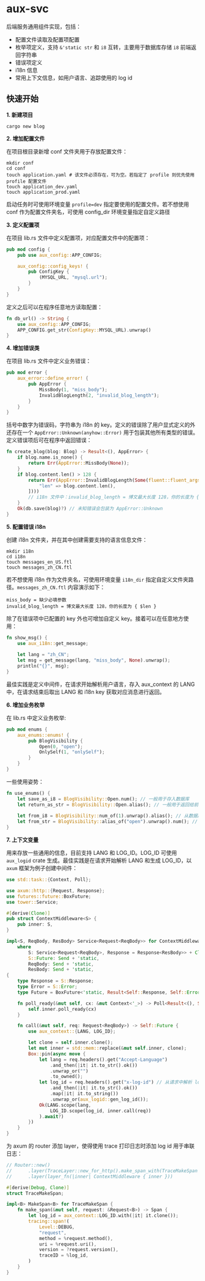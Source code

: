 # aux-svc
后端服务通用组件实现，包括：
- 配置文件读取及配置项配置
- 枚举项定义，支持 `&'static str` 和 `i8` 互转，主要用于数据库存储 `i8` 前端返回字符串
- 错误项定义
- i18n 信息
- 常用上下文信息，如用户语言、追踪使用的 log id

## 快速开始
**1. 新建项目**

```shell
cargo new blog
```

**2. 增加配置文件**

在项目根目录新增 conf 文件夹用于存放配置文件：
```shell
mkdir conf
cd conf
touch application.yaml # 该文件必须存在，可为空。若指定了 profile 则优先使用 profile 配置文件
touch application_dev.yaml
touch application_prod.yaml
```

启动任务时可使用环境变量 `profile=dev` 指定要使用的配置文件。若不想使用 conf 作为配置文件夹名，可使用 config_dir 环境变量指定自定义路径

**3. 定义配置项**

在项目 lib.rs 文件中定义配置项，对应配置文件中的配置项：

```rust
pub mod config {
    pub use aux_config::APP_CONFIG;

    aux_config::config_keys! {
        pub ConfigKey {
            (MYSQL_URL, "mysql.url");
        }
    }
}
```

定义之后可以在程序任意地方读取配置：

```rust
fn db_url() -> String {
    use aux_config::APP_CONFIG;
    APP_CONFIG.get_str(ConfigKey::MYSQL_URL).unwrap()
}
```

**4. 增加错误类**

在项目 lib.rs 文件中定义业务错误：

```rust
pub mod error {
    aux_error::define_error! {
        pub AppError {
            MissBody(1, "miss_body");
            InvalidBlogLength(2, "invalid_blog_length");
        }
    }
}
```

括号中数字为错误码，字符串为 i18n 的 key。定义的错误除了用户显式定义的外还存在一个 `AppError::Unknown(anyhow::Error)` 用于包装其他所有类型的错误。定义错误项后可在程序中返回错误：

```rust
fn create_blog(blog: Blog) -> Result<(), AppError> {
    if blog.name.is_none() {
        return Err(AppError::MissBody(None));
    }
    if blog.content.len() > 128 {
        return Err(AppError::InvalidBlogLength(Some(fluent::fluent_args![ // 传递错误参数信息
            "len" => blog.content.len(),
        ])))
        // i18n 文件中：invalid_blog_length = 博文最大长度 128，你的长度为 { $len } 
    }
    Ok(db.save(blog)?) // 未知错误会包装为 AppError::Unknown
}
```

**5. 配置错误 i18n**

创建 i18n 文件夹，并在其中创建需要支持的语言信息文件：

```shell
mkdir i18n
cd i18n
touch messages_en_US.ftl
touch messages_zh_CN.ftl
```

若不想使用 i18n 作为文件夹名，可使用环境变量 `i18n_dir` 指定自定义文件夹路径。`messages_zh_CN.ftl` 内容演示如下：

```text
miss_body = 缺少必填参数
invalid_blog_length = 博文最大长度 128，你的长度为 { $len } 
```

除了在错误项中已配置的 key 外也可增加自定义 key。接着可以在任意地方使用：

```rust
fn show_msg() {
    use aux_i18n::get_message;
    
    let lang = "zh_CN";
    let msg = get_message(lang, "miss_body", None).unwrap();
    println("{}", msg);
}
```

最佳实践是定义中间件，在请求开始解析用户语言，存入 aux_context 的 LANG 中，在请求结束后取出 LANG 和 i18n key 获取对应消息进行返回。

**6. 增加业务枚举**

在 lib.rs 中定义业务枚举:

```rust
pub mod enums {
    aux_enums::enums! {
        pub BlogVisibility {
            Open(0, "open");
            OnlySelf(1, "onlySelf");
        }
    }
}
```

一些使用姿势：

```rust
fn use_enums() {
    let save_as_i8 = BlogVisibility::Open.num(); // 一般用于存入数据库
    let return_as_str = BlogVisibility::Open.alias(); // 一般用于返回给前端，看喜好，有些返回前端也喜欢用数字，省去一步转换
    
    let from_i8 = BlogVisibility::num_of(1).unwrap().alias(); // 从数据库的 i8 转前端的字符串
    let from_str = BlogVisibility::alias_of("open").unwrap().num(); // 从前端用户输入转数据库数字
}
```

**7. 上下文变量**

用来存放一些通用的信息，目前支持 LANG 和 LOG_ID。LOG_ID 可使用 `aux_logid` crate 生成。最佳实践是在请求开始解析 LANG 和生成 LOG_ID，以 `axum` 框架为例子创建中间件：

```rust
use std::task::{Context, Poll};

use axum::http::{Request, Response};
use futures::future::BoxFuture;
use tower::Service;

#[derive(Clone)]
pub struct ContextMiddleware<S> {
    pub inner: S,
}

impl<S, ReqBody, ResBody> Service<Request<ReqBody>> for ContextMiddleware<S>
    where
        S: Service<Request<ReqBody>, Response = Response<ResBody>> + Clone + Send + 'static,
        S::Future: Send + 'static,
        ReqBody: Send + 'static,
        ResBody: Send + 'static,
{
    type Response = S::Response;
    type Error = S::Error;
    type Future = BoxFuture<'static, Result<Self::Response, Self::Error>>;

    fn poll_ready(&mut self, cx: &mut Context<'_>) -> Poll<Result<(), Self::Error>> {
        self.inner.poll_ready(cx)
    }

    fn call(&mut self, req: Request<ReqBody>) -> Self::Future {
        use aux_context::{LANG, LOG_ID};

        let clone = self.inner.clone();
        let mut inner = std::mem::replace(&mut self.inner, clone);
        Box::pin(async move {
            let lang = req.headers().get("Accept-Language")
                .and_then(|it| it.to_str().ok())
                .unwrap_or("")
                .to_owned();
            let log_id = req.headers().get("x-log-id") // 从请求中解析 log id，若不存在则生成一个新的
                .and_then(|it| it.to_str().ok())
                .map(|it| it.to_string())
                .unwrap_or(aux_logid::gen_log_id());
            Ok(LANG.scope(lang,
                LOG_ID.scope(log_id, inner.call(req))
            ).await?)
        })
    }
}
```

为 axum 的 router 添加 layer，使得使用 trace 打印日志时添加 log id 用于串联日志：

```rust
// Router::new()
//      .layer(TraceLayer::new_for_http().make_span_with(TraceMakeSpan {}))
//      .layer(layer_fn(|inner| ContextMiddleware { inner }))

#[derive(Debug, Clone)]
struct TraceMakeSpan;

impl<B> MakeSpan<B> for TraceMakeSpan {
    fn make_span(&mut self, request: &Request<B>) -> Span {
        let log_id = aux_context::LOG_ID.with(|it| it.clone());
        tracing::span!(
            Level::DEBUG,
            "request",
            method = %request.method(),
            uri = %request.uri(),
            version = ?request.version(),
            traceID = %log_id,
        )
    }
}
```
